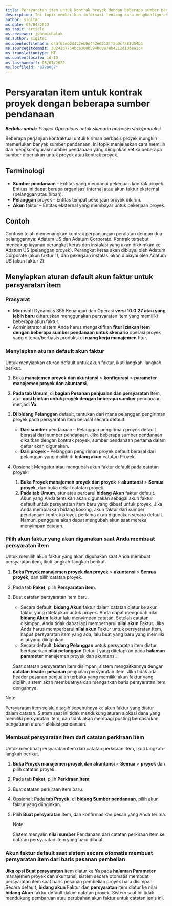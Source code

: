 ```yaml
---
title: Persyaratan item untuk kontrak proyek dengan beberapa sumber pendanaan
description: Ini topik memberikan informasi tentang cara mengkonfigurasi dan menggunakan persyaratan item dengan beberapa sumber pendanaan.
author: sigitac
ms.date: 05/04/2022
ms.topic: article
ms.reviewer: johnmichalak
ms.author: sigitac
ms.openlocfilehash: d4af03e02d3c2eb0d442e6213ff5b9cf583d54b3
ms.sourcegitcommit: 30242d7754bca300b594b0887eb4212d10bea1c4
ms.translationtype: MT
ms.contentlocale: id-ID
ms.lasthandoff: 05/07/2022
ms.locfileid: "8728087"
---
```

# <a name="item-requirements-for-project-contracts-with-multiple-funding-sources"></a>Persyaratan item untuk kontrak proyek dengan beberapa sumber pendanaan

_**Berlaku untuk:** Project Operations untuk skenario berbasis stok/produksi_

Beberapa perjanjian kontraktual untuk kiriman berbasis proyek mungkin memerlukan banyak sumber pendanaan. Ini topik menjelaskan cara memilih dan mengkonfigurasi sumber pendanaan yang diinginkan ketika beberapa sumber diperlukan untuk proyek atau kontrak proyek.

## <a name="terminology"></a>Terminologi

- **Sumber pendanaan** – Entitas yang mendanai pekerjaan kontrak proyek. Entitas ini dapat berupa organisasi internal atau akun faktur eksternal (pelanggan atau hibah).
- **Pelanggan** proyek – Entitas tempat pekerjaan proyek dikirim.
- **Akun** faktur – Entitas eksternal yang membayar untuk pekerjaan proyek.

## <a name="example"></a>Contoh

Contoso telah memenangkan kontrak perpanjangan peralatan dengan dua pelanggannya: Adatum US dan Adatum Corporate. Kontrak tersebut mencakup layanan perangkat keras dan instalasi yang akan dikirimkan ke Adatum US (pelanggan proyek). Perangkat keras akan dibiayai oleh Adatum Corporate (akun faktur 1), dan pekerjaan instalasi akan dibiayai oleh Adatum US (akun faktur 2).

## <a name="set-up-invoice-account-defaulting-rules-for-item-requirements"></a>Menyiapkan aturan default akun faktur untuk persyaratan item

### <a name="prerequisites"></a>Prasyarat

- Microsoft Dynamics 365 Keuangan dan Operasi **versi 10.0.27 atau yang lebih baru** diharuskan menggunakan persyaratan item yang memiliki beberapa akun faktur.
- Administrator sistem Anda harus mengaktifkan **fitur Izinkan Item dengan beberapa sumber pendanaan untuk skenario** operasi proyek yang ditebar/berbasis produksi di **ruang kerja manajemen** fitur.

### <a name="set-up-the-invoice-account-defaulting-rules"></a>Menyiapkan aturan default akun faktur

Untuk menyiapkan aturan default untuk akun faktur, ikuti langkah-langkah berikut.

1. Buka **manajemen proyek dan akuntansi** \> **konfigurasi** \> **parameter manajemen proyek dan akuntansi**.
1. **Pada tab Umum**, di **bagian Pesanan penjualan dan persyaratan** Item, atur **opsi Izinkan untuk proyek dengan beberapa sumber** pendanaan menjadi **Ya**.
1. **Di bidang Pelanggan** default, tentukan dari mana pelanggan pengiriman proyek pada persyaratan item berasal secara default:

    - **Dari sumber** pendanaan – Pelanggan pengiriman proyek default berasal dari sumber pendanaan. Jika beberapa sumber pendanaan dikaitkan dengan kontrak proyek, sumber pendanaan pertama dalam daftar akan digunakan.
    - **Dari proyek** – Pelanggan pengiriman proyek default berasal dari pelanggan yang dipilih di **bidang akun** catatan Proyek.

1. Opsional: Mengatur atau mengubah akun faktur default pada catatan proyek:

    1. **Buka Proyek manajemen proyek dan proyek** \> **akuntansi** \> **Semua proyek**, dan buka detail catatan proyek.
    2. **Pada tab Umum**, atur atau perbarui **bidang Akun** faktur default. Akun yang Anda tentukan akan digunakan sebagai akun faktur default untuk persyaratan item baru yang dibuat untuk proyek. Jika Anda membiarkan bidang kosong, akun faktur dari sumber pendanaan kontrak proyek pertama akan digunakan secara default. Namun, pengguna akan dapat mengubah akun saat mereka menyimpan catatan.

### <a name="select-the-invoice-account-to-use-when-you-create-an-item-requirement"></a>Pilih akun faktur yang akan digunakan saat Anda membuat persyaratan item

Untuk memilih akun faktur yang akan digunakan saat Anda membuat persyaratan item, ikuti langkah-langkah berikut.

1. **Buka Proyek manajemen proyek dan proyek** \> **akuntansi** \> **Semua proyek**, dan pilih catatan proyek.
1. Pada tab **Paket**, pilih **Persyaratan item**.
1. Buat catatan persyaratan item baru.

    - Secara default, **bidang Akun** faktur dalam catatan diatur ke akun faktur yang ditetapkan untuk proyek. Anda dapat mengubah nilai **bidang Akun** faktur lalu menyimpan catatan. Setelah catatan disimpan, Anda tidak dapat lagi memperbarui **nilai akun** Faktur. Jika Anda harus memperbarui **nilai akun** Faktur untuk persyaratan item, hapus persyaratan item yang ada, lalu buat yang baru yang memiliki nilai yang diinginkan.
    - Secara default, **bidang Pelanggan** untuk persyaratan item diatur berdasarkan **nilai pelanggan** Default yang ditetapkan pada **halaman parameter** manajemen proyek dan akuntansi.

    Saat catatan persyaratan item disimpan, sistem mengaitkannya dengan **catatan header pesanan** penjualan persyaratan Item. Jika tidak ada header pesanan penjualan terbuka yang memiliki akun faktur yang dipilih, sistem akan membuatnya dan mengaitkan baris persyaratan item dengannya.

> [!NOTE]
> Persyaratan item selalu ditagih sepenuhnya ke akun faktur yang diatur dalam catatan. Sistem saat ini tidak mendukung aturan alokasi dana yang memiliki persyaratan item, dan tidak akan membagi posting berdasarkan pengaturan aturan alokasi pendanaan.

### <a name="create-an-item-requirement-from-an-item-forecast-record"></a>Membuat persyaratan item dari catatan perkiraan item

Untuk membuat persyaratan item dari catatan perkiraan item, ikuti langkah-langkah berikut.

1. **Buka Proyek manajemen proyek dan akuntansi** \> **Semua** \> **proyek** dan pilih catatan proyek.
1. Pada tab **Paket**, pilih **Perkiraan item**.
1. Buat catatan perkiraan item baru.
1. Opsional: Pada **tab Proyek**, di **bidang Sumber pendanaan**, pilih akun faktur yang diinginkan.
1. Pilih **Buat persyaratan** item, dan konfirmasikan pesan yang Anda terima.

    > [!NOTE]
    > Sistem menyalin **nilai sumber** Pendanaan dari catatan perkiraan item ke catatan persyaratan item yang baru dibuat.

### <a name="default-invoice-account-when-the-system-automatically-creates-an-item-requirement-from-a-purchase-order-line"></a>Akun faktur default saat sistem secara otomatis membuat persyaratan item dari baris pesanan pembelian

**Jika opsi Buat persyaratan** item diatur ke **Ya** pada **halaman Parameter** manajemen proyek dan akuntansi, sistem secara otomatis membuat persyaratan item saat baris pesanan pembelian proyek baru disimpan. Secara default, **bidang akun** Faktur dan **persyaratan** item diatur ke nilai **bidang Akun** faktur default dalam catatan proyek. Sistem saat ini tidak mendukung pembaruan atau perubahan akun faktur untuk catatan jenis ini.
